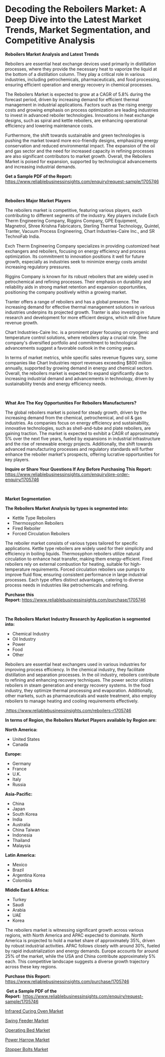 <p><h1>Decoding the Reboilers Market: A Deep Dive into the Latest Market Trends, Market Segmentation, and Competitive Analysis</h1></p><p><strong>Reboilers Market Analysis and Latest Trends</strong></p>
<p><p>Reboilers are essential heat exchange devices used primarily in distillation processes, where they provide the necessary heat to vaporize the liquid at the bottom of a distillation column. They play a critical role in various industries, including petrochemicals, pharmaceuticals, and food processing, ensuring efficient operation and energy recovery in chemical processes.</p><p>The Reboilers Market is expected to grow at a CAGR of 5.8% during the forecast period, driven by increasing demand for efficient thermal management in industrial applications. Factors such as the rising energy costs and growing emphasis on process optimization are leading industries to invest in advanced reboiler technologies. Innovations in heat exchange designs, such as spiral and kettle reboilers, are enhancing operational efficiency and lowering maintenance costs.</p><p>Furthermore, the shift towards sustainable and green technologies is pushing the market toward more eco-friendly designs, emphasizing energy conservation and reduced environmental impact. The expansion of the oil and gas sector and the need for increased capacity in refining processes are also significant contributors to market growth. Overall, the Reboilers Market is poised for expansion, supported by technological advancements and increasing industrial demands.</p></p>
<p><strong>Get a Sample PDF of the Report:&nbsp;</strong> <a href="https://www.reliablebusinessinsights.com/enquiry/request-sample/1705746?utm_campaign=84&utm_medium=2&utm_source=Github&utm_content=ia&utm_term=16022025&utm_id=reboilers">https://www.reliablebusinessinsights.com/enquiry/request-sample/1705746</a></p>
<p>&nbsp;</p>
<p><strong>Reboilers Major Market Players</strong></p>
<p><p>The reboilers market is competitive, featuring various players, each contributing to different segments of the industry. Key players include Exch Therm Engineering Company, Riggins Company, GPE Equipment, Magnetrol, Shree Krishna Fabricators, Sterling Thermal Technology, Quintel, Tranter, Vacuum Process Engineering, Chart Industries-Caire Inc., and SR TechnoFab India. </p><p>Exch Therm Engineering Company specializes in providing customized heat exchangers and reboilers, focusing on energy efficiency and process optimization. Its commitment to innovation positions it well for future growth, especially as industries seek to minimize energy costs amidst increasing regulatory pressures.</p><p>Riggins Company is known for its robust reboilers that are widely used in petrochemical and refining processes. Their emphasis on durability and reliability aids in strong market retention and expansion opportunities, positioning the company positively within a growing market.</p><p>Tranter offers a range of reboilers and has a global presence. The increasing demand for effective thermal management solutions in various industries underpins its projected growth. Tranter is also investing in research and development for more efficient designs, which will drive future revenue growth.</p><p>Chart Industries-Caire Inc. is a prominent player focusing on cryogenic and temperature control solutions, where reboilers play a crucial role. The company's diversified portfolio and commitment to technological advancements suggest a favorable outlook in the coming years.</p><p>In terms of market metrics, while specific sales revenue figures vary, some companies like Chart Industries report revenues exceeding $800 million annually, supported by growing demand in energy and chemical sectors. Overall, the reboilers market is expected to expand significantly due to increasing industrial demand and advancements in technology, driven by sustainability trends and energy efficiency needs.</p></p>
<p>&nbsp;</p>
<p><strong>What Are The Key Opportunities For Reboilers Manufacturers?</strong></p>
<p><p>The global reboilers market is poised for steady growth, driven by the increasing demand from the chemical, petrochemical, and oil & gas industries. As companies focus on energy efficiency and sustainability, innovative technologies, such as shell-and-tube and plate reboilers, are gaining traction. The market is expected to exhibit a CAGR of approximately 5% over the next five years, fueled by expansions in industrial infrastructure and the rise of renewable energy projects. Additionally, the shift towards advanced manufacturing processes and regulatory standards will further enhance the reboiler market's prospects, offering lucrative opportunities for key players.</p></p>
<p><strong>Inquire or Share Your Questions If Any Before Purchasing This Report:</strong> <a href="https://www.reliablebusinessinsights.com/enquiry/pre-order-enquiry/1705746?utm_campaign=84&utm_medium=2&utm_source=Github&utm_content=ia&utm_term=16022025&utm_id=reboilers">https://www.reliablebusinessinsights.com/enquiry/pre-order-enquiry/1705746</a></p>
<p>&nbsp;</p>
<p><strong>Market Segmentation</strong></p>
<p><strong>The Reboilers Market Analysis by types is segmented into:</strong></p>
<p><ul><li>Kettle Type Reboilers</li><li>Thermosyphon Reboilers</li><li>Fired Reboiler</li><li>Forced Circulation Reboilers</li></ul></p>
<p><p>The reboiler market consists of various types tailored for specific applications. Kettle type reboilers are widely used for their simplicity and efficiency in boiling liquids. Thermosyphon reboilers utilize natural circulation to enhance heat transfer, making them energy-efficient. Fired reboilers rely on external combustion for heating, suitable for high-temperature requirements. Forced circulation reboilers use pumps to improve fluid flow, ensuring consistent performance in large industrial processes. Each type offers distinct advantages, catering to diverse process needs in industries like petrochemicals and refining.</p></p>
<p><strong>Purchase this Report:&nbsp;</strong><a href="https://www.reliablebusinessinsights.com/purchase/1705746?utm_campaign=84&utm_medium=2&utm_source=Github&utm_content=ia&utm_term=16022025&utm_id=reboilers">https://www.reliablebusinessinsights.com/purchase/1705746</a></p>
<p>&nbsp;</p>
<p><strong>The Reboilers Market Industry Research by Application is segmented into:</strong></p>
<p><ul><li>Chemical Industry</li><li>Oil Industry</li><li>Power</li><li>Food</li><li>Other</li></ul></p>
<p><p>Reboilers are essential heat exchangers used in various industries for improving process efficiency. In the chemical industry, they facilitate distillation and separation processes. In the oil industry, reboilers contribute to refining and enhancing recovery techniques. The power sector utilizes reboilers in steam generation and energy recovery systems. In the food industry, they optimize thermal processing and evaporation. Additionally, other markets, such as pharmaceuticals and waste treatment, also employ reboilers to manage heating and cooling requirements effectively.</p></p>
<p><a href="https://www.reliablebusinessinsights.com/reboilers-r1705746?utm_campaign=84&utm_medium=2&utm_source=Github&utm_content=ia&utm_term=16022025&utm_id=reboilers">&nbsp;https://www.reliablebusinessinsights.com/reboilers-r1705746</a></p>
<p><strong>In terms of Region, the Reboilers Market Players available by Region are:</strong></p>
<p>
    <p> <strong> North America: </strong>
        <ul>
            <li>United States</li>
            <li>Canada</li>
        </ul>
        </p> 
    <p> <strong> Europe: </strong>
        <ul>
            <li>Germany</li>
            <li>France</li>
            <li>U.K.</li>
            <li>Italy</li>
            <li>Russia</li>
        </ul>
        </p> 
    <p> <strong> Asia-Pacific: </strong>
        <ul>
            <li>China</li>
            <li>Japan</li>
            <li>South Korea</li>
            <li>India</li>
            <li>Australia</li>
            <li>China Taiwan</li>
            <li>Indonesia</li>
            <li>Thailand</li>
            <li>Malaysia</li>
        </ul>
        </p> 
    <p> <strong> Latin America: </strong>
        <ul>
            <li>Mexico</li>
            <li>Brazil</li>
            <li>Argentina Korea</li>
            <li>Colombia</li>
        </ul>
        </p> 
    <p> <strong> Middle East & Africa: </strong>
        <ul>
            <li>Turkey</li>
            <li>Saudi</li>
            <li>Arabia</li>
            <li>UAE</li>
            <li>Korea</li>
        </ul>
    </p>
    </p>
<p><p>The reboilers market is witnessing significant growth across various regions, with North America and APAC expected to dominate. North America is projected to hold a market share of approximately 35%, driven by robust industrial activities. APAC follows closely with around 30%, fueled by rapid industrialization and energy demands. Europe accounts for around 25% of the market, while the USA and China contribute approximately 5% each. This competitive landscape suggests a diverse growth trajectory across these key regions.</p></p>
<p><strong>Purchase this Report: </strong><a href="https://www.reliablebusinessinsights.com/purchase/1705746?utm_campaign=84&utm_medium=2&utm_source=Github&utm_content=ia&utm_term=16022025&utm_id=reboilers">https://www.reliablebusinessinsights.com/purchase/1705746</a></p>
<p>&nbsp;<strong>Get a Sample PDF of the Report:&nbsp;&nbsp;</strong><a href="https://www.reliablebusinessinsights.com/enquiry/request-sample/1705746?utm_campaign=84&utm_medium=2&utm_source=Github&utm_content=ia&utm_term=16022025&utm_id=reboilers">https://www.reliablebusinessinsights.com/enquiry/request-sample/1705746</a></p>
<p><strong></strong></p>
<p><p><a href="https://github.com/milolohusami/Market-Research-Report-List-1/blob/main/infrared-curing-oven-market.md?utm_campaign=84&utm_medium=2&utm_source=Github&utm_content=ia&utm_term=16022025&utm_id=reboilers">Infrared Curing Oven Market</a></p><p><a href="https://github.com/beroxiluwaya/Market-Research-Report-List-1/blob/main/swing-feeder-market.md?utm_campaign=84&utm_medium=2&utm_source=Github&utm_content=ia&utm_term=16022025&utm_id=reboilers">Swing Feeder Market</a></p><p><a href="https://github.com/zeigounjoom/Market-Research-Report-List-1/blob/main/operating-bed-market.md?utm_campaign=84&utm_medium=2&utm_source=Github&utm_content=ia&utm_term=16022025&utm_id=reboilers">Operating Bed Market</a></p><p><a href="https://github.com/geyangvayora/Market-Research-Report-List-1/blob/main/power-harrow-market.md?utm_campaign=84&utm_medium=2&utm_source=Github&utm_content=ia&utm_term=16022025&utm_id=reboilers">Power Harrow Market</a></p><p><a href="https://github.com/saklpelzami95/Market-Research-Report-List-1/blob/main/stopper-bolts-market.md?utm_campaign=84&utm_medium=2&utm_source=Github&utm_content=ia&utm_term=16022025&utm_id=reboilers">Stopper Bolts Market</a></p></p>